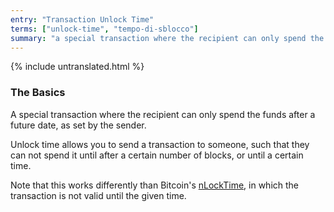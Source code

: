 ```yaml
---
entry: "Transaction Unlock Time"
terms: ["unlock-time", "tempo-di-sblocco"]
summary: "a special transaction where the recipient can only spend the funds after a future date, as set by the sender"
---
```


{% include untranslated.html %}
### The Basics

A special transaction where the recipient can only spend the funds after a future date, as set by the sender.

Unlock time allows you to send a transaction to someone, such that they can not spend it until after a certain number of blocks, or until a certain time.

Note that this works differently than Bitcoin's [nLockTime](https://en.bitcoin.it/wiki/NLockTime), in which the transaction is not valid until the given time.
